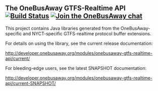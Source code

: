 ## The OneBusAway GTFS-Realtime API [![Build Status](https://travis-ci.org/OneBusAway/onebusaway-gtfs-realtime-api.svg?branch=master)](https://travis-ci.org/OneBusAway/onebusaway-gtfs-realtime-api) [![Join the OneBusAway chat](https://onebusaway.herokuapp.com/badge.svg)](https://onebusaway.herokuapp.com/)

This project contains Java libraries generated from the OneBusAway-specific and NYCT-specific GTFS-realtime protocol buffer extensions.

For details on using the library, see the current release documentation:

http://developer.onebusaway.org/modules/onebusaway-gtfs-realtime-api/current/

For bleeding-edge users, see the latest SNAPSHOT documentation:

http://developer.onebusaway.org/modules/onebusaway-gtfs-realtime-api/current-SNAPSHOT/

